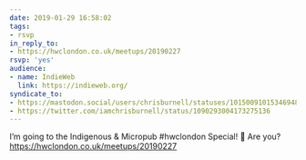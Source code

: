 ```yaml
---
date: 2019-01-29 16:58:02
tags:
- rsvp
in_reply_to:
- https://hwclondon.co.uk/meetups/20190227
rsvp: 'yes'
audience:
- name: IndieWeb
  link: https://indieweb.org/
syndicate_to:
- https://mastodon.social/users/chrisburnell/statuses/101500910153469485
- https://twitter.com/iamchrisburnell/status/1090293004173275136
---
```


I’m going to the Indigenous & Micropub #hwclondon Special! 🎉 Are you? <a href="https://hwclondon.co.uk/meetups/20190227" rel="external">https://hwclondon.co.uk/meetups/20190227</a>
